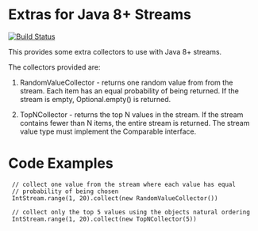 Extras for Java 8+ Streams
==========================

[![Build Status](https://travis-ci.org/ataylor284/javastream-extras.png?branch=master)](https://travis-ci.org/ataylor284/javastream-extras)

This provides some extra collectors to use with Java 8+ streams.

The collectors provided are:

1. RandomValueCollector - returns one random value from from the
stream.  Each item has an equal probability of being returned.  If the
stream is empty, Optional.empty() is returned.

2. TopNCollector - returns the top N values in the stream.  If the
stream contains fewer than N items, the entire stream is returned. The
stream value type must implement the Comparable interface.

# Code Examples

     // collect one value from the stream where each value has equal
     // probability of being chosen
     IntStream.range(1, 20).collect(new RandomValueCollector())

     // collect only the top 5 values using the objects natural ordering
     IntStream.range(1, 20).collect(new TopNCollector(5))
